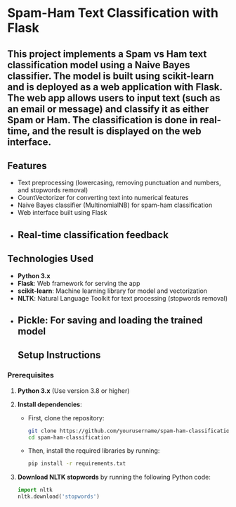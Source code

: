 # Spam-Ham Text Classification with Flask


This project implements a **Spam vs Ham** text classification model using a **Naive Bayes classifier**. The model is built using **scikit-learn** and is deployed as a web application with **Flask**. The web app allows users to input text (such as an email or message) and classify it as either **Spam** or **Ham**. The classification is done in real-time, and the result is displayed on the web interface.
---
## Features
- Text preprocessing (lowercasing, removing punctuation and numbers, and stopwords removal)
- CountVectorizer for converting text into numerical features
- Naive Bayes classifier (MultinomialNB) for spam-ham classification
- Web interface built using Flask
- Real-time classification feedback
  ---
## Technologies Used
- **Python 3.x**
- **Flask**: Web framework for serving the app
- **scikit-learn**: Machine learning library for model and vectorization
- **NLTK**: Natural Language Toolkit for text processing (stopwords removal)
- **Pickle**: For saving and loading the trained model
  ---
  ## Setup Instructions

### Prerequisites
1. **Python 3.x** (Use version 3.8 or higher)
2. **Install dependencies**:
   - First, clone the repository:
     ```bash
     git clone https://github.com/yourusername/spam-ham-classification.git
     cd spam-ham-classification
     ```

   - Then, install the required libraries by running:
     ```bash
     pip install -r requirements.txt
     ```

3. **Download NLTK stopwords** by running the following Python code:
   ```python
   import nltk
   nltk.download('stopwords')
